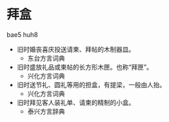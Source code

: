 # 拜盒
bae5 huh8
+ 旧时婚丧喜庆投送请柬、拜帖的木制器皿。
  * 东台方言词典
+ 旧时盛放礼品或柬帖的长方形木匣。也称“拜匣”。
  * 兴化方言词典
+ 旧时送节礼、圆礼等用的担盒，有提梁，一般由人抬。
  * 兴化方言词典
+ 旧时拜见客人装礼单、请柬的精制的小盒。
  * 泰兴方言辞典
